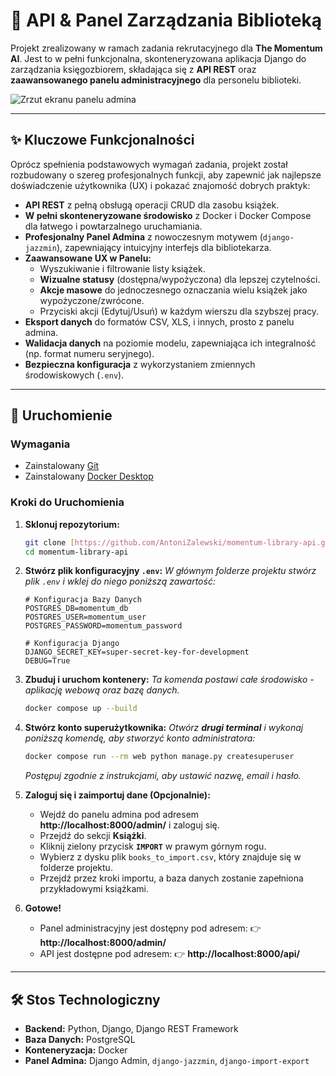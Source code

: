 # 📖 API & Panel Zarządzania Biblioteką

Projekt zrealizowany w ramach zadania rekrutacyjnego dla **The Momentum AI**. Jest to w pełni funkcjonalna, skonteneryzowana aplikacja Django do zarządzania księgozbiorem, składająca się z **API REST** oraz **zaawansowanego panelu administracyjnego** dla personelu biblioteki.

![Zrzut ekranu panelu admina](https://github.com/user-attachments/assets/7454d62e-8cd5-46b6-99b5-c9f36ae7a838)

---

## ✨ Kluczowe Funkcjonalności

Oprócz spełnienia podstawowych wymagań zadania, projekt został rozbudowany o szereg profesjonalnych funkcji, aby zapewnić jak najlepsze doświadczenie użytkownika (UX) i pokazać znajomość dobrych praktyk:

* **API REST** z pełną obsługą operacji CRUD dla zasobu książek.
* **W pełni skonteneryzowane środowisko** z Docker i Docker Compose dla łatwego i powtarzalnego uruchamiania.
* **Profesjonalny Panel Admina** z nowoczesnym motywem (`django-jazzmin`), zapewniający intuicyjny interfejs dla bibliotekarza.
* **Zaawansowane UX w Panelu:**
    * Wyszukiwanie i filtrowanie listy książek.
    * **Wizualne statusy** (dostępna/wypożyczona) dla lepszej czytelności.
    * **Akcje masowe** do jednoczesnego oznaczania wielu książek jako wypożyczone/zwrócone.
    * Przyciski akcji (Edytuj/Usuń) w każdym wierszu dla szybszej pracy.
* **Eksport danych** do formatów CSV, XLS, i innych, prosto z panelu admina.
* **Walidacja danych** na poziomie modelu, zapewniająca ich integralność (np. format numeru seryjnego).
* **Bezpieczna konfiguracja** z wykorzystaniem zmiennych środowiskowych (`.env`).

---

## 🚀 Uruchomienie

### Wymagania
* Zainstalowany [Git](https://git-scm.com/)
* Zainstalowany [Docker Desktop](https://www.docker.com/products/docker-desktop/)

### Kroki do Uruchomienia

1.  **Sklonuj repozytorium:**
    ```bash
    git clone [https://github.com/AntoniZalewski/momentum-library-api.git](https://github.com/AntoniZalewski/momentum-library-api.git)
    cd momentum-library-api
    ```

2.  **Stwórz plik konfiguracyjny `.env`:**
    *W głównym folderze projektu stwórz plik `.env` i wklej do niego poniższą zawartość:*
    ```env
    # Konfiguracja Bazy Danych
    POSTGRES_DB=momentum_db
    POSTGRES_USER=momentum_user
    POSTGRES_PASSWORD=momentum_password

    # Konfiguracja Django
    DJANGO_SECRET_KEY=super-secret-key-for-development
    DEBUG=True
    ```

3.  **Zbuduj i uruchom kontenery:**
    *Ta komenda postawi całe środowisko - aplikację webową oraz bazę danych.*
    ```bash
    docker compose up --build
    ```

4.  **Stwórz konto superużytkownika:**
    *Otwórz **drugi terminal** i wykonaj poniższą komendę, aby stworzyć konto administratora:*
    ```bash
    docker compose run --rm web python manage.py createsuperuser
    ```
    *Postępuj zgodnie z instrukcjami, aby ustawić nazwę, email i hasło.*

5.  **Zaloguj się i zaimportuj dane (Opcjonalnie):**
    * Wejdź do panelu admina pod adresem **http://localhost:8000/admin/** i zaloguj się.
    * Przejdź do sekcji **Książki**.
    * Kliknij zielony przycisk **`IMPORT`** w prawym górnym rogu.
    * Wybierz z dysku plik `books_to_import.csv`, który znajduje się w folderze projektu.
    * Przejdź przez kroki importu, a baza danych zostanie zapełniona przykładowymi książkami.

6.  **Gotowe!**
    * Panel administracyjny jest dostępny pod adresem: 👉 **http://localhost:8000/admin/**
    * API jest dostępne pod adresem: 👉 **http://localhost:8000/api/**

---

## 🛠️ Stos Technologiczny

* **Backend:** Python, Django, Django REST Framework
* **Baza Danych:** PostgreSQL
* **Konteneryzacja:** Docker
* **Panel Admina:** Django Admin, `django-jazzmin`, `django-import-export`